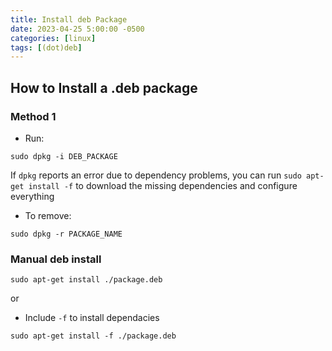 ```yaml
---
title: Install deb Package
date: 2023-04-25 5:00:00 -0500
categories: [linux]
tags: [(dot)deb]
---
```


## How to Install a .deb package

### Method 1

* Run:
```terminal
sudo dpkg -i DEB_PACKAGE
```
If `dpkg` reports an error due to dependency problems, you can run `sudo apt-get install -f` to download the missing dependencies and configure everything

* To remove:
```terminal
sudo dpkg -r PACKAGE_NAME
```

### Manual deb install

```terminal
sudo apt-get install ./package.deb
```
or

* Include `-f` to install dependacies
```terminal
sudo apt-get install -f ./package.deb
```
